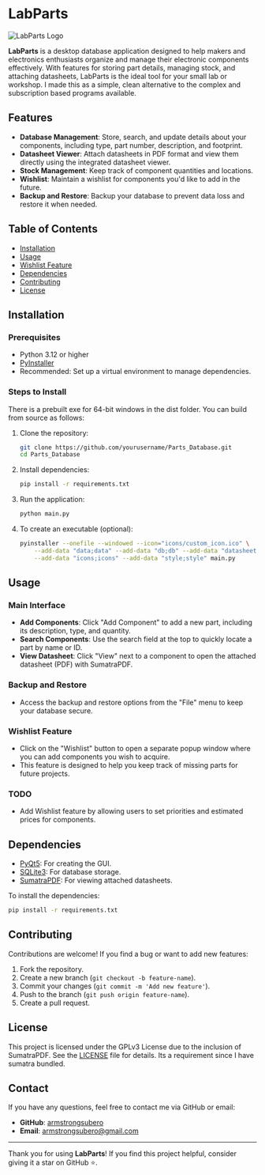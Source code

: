 # LabParts

![LabParts Logo](icons/transistor.ico)

**LabParts** is a desktop database application designed to help makers and electronics enthusiasts organize and manage their electronic components effectively. With features for storing part details, managing stock, and attaching datasheets, LabParts is the ideal tool for your small lab or workshop. I made this as a simple, clean alternative to the complex and subscription based programs available. 

## Features

- **Database Management**: Store, search, and update details about your components, including type, part number, description, and footprint.
- **Datasheet Viewer**: Attach datasheets in PDF format and view them directly using the integrated datasheet viewer.
- **Stock Management**: Keep track of component quantities and locations.
- **Wishlist**: Maintain a wishlist for components you'd like to add in the future.
- **Backup and Restore**: Backup your database to prevent data loss and restore it when needed.

## Table of Contents
- [Installation](#installation)
- [Usage](#usage)
- [Wishlist Feature](#wishlist-feature)
- [Dependencies](#dependencies)
- [Contributing](#contributing)
- [License](#license)

## Installation

### Prerequisites
- Python 3.12 or higher
- [PyInstaller](https://pyinstaller.org/)
- Recommended: Set up a virtual environment to manage dependencies.

### Steps to Install
There is a prebuilt exe for 64-bit windows in the dist folder. You can build from source as follows:

1. Clone the repository:
    ```sh
    git clone https://github.com/yourusername/Parts_Database.git
    cd Parts_Database
    ```

2. Install dependencies:
    ```sh
    pip install -r requirements.txt
    ```

3. Run the application:
    ```sh
    python main.py
    ```

4. To create an executable (optional):
    ```sh
    pyinstaller --onefile --windowed --icon="icons/custom_icon.ico" \
        --add-data "data;data" --add-data "db;db" --add-data "datasheets;datasheets" \
        --add-data "icons;icons" --add-data "style;style" main.py
    ```

## Usage

### Main Interface
- **Add Components**: Click "Add Component" to add a new part, including its description, type, and quantity.
- **Search Components**: Use the search field at the top to quickly locate a part by name or ID.
- **View Datasheet**: Click "View" next to a component to open the attached datasheet (PDF) with SumatraPDF.

### Backup and Restore
- Access the backup and restore options from the "File" menu to keep your database secure.

### Wishlist Feature
- Click on the "Wishlist" button to open a separate popup window where you can add components you wish to acquire.
- This feature is designed to help you keep track of missing parts for future projects.

### TODO
- Add Wishlist feature by allowing users to set priorities and estimated prices for components.

## Dependencies

- [PyQt5](https://pypi.org/project/PyQt5/): For creating the GUI.
- [SQLite3](https://www.sqlite.org/index.html): For database storage.
- [SumatraPDF](https://www.sumatrapdfreader.org/): For viewing attached datasheets.

To install the dependencies:
```sh
pip install -r requirements.txt
```

## Contributing

Contributions are welcome! If you find a bug or want to add new features:
1. Fork the repository.
2. Create a new branch (`git checkout -b feature-name`).
3. Commit your changes (`git commit -m 'Add new feature'`).
4. Push to the branch (`git push origin feature-name`).
5. Create a pull request.

## License

This project is licensed under the GPLv3 License due to the inclusion of SumatraPDF. See the [LICENSE](LICENSE) file for details. Its a requirement since I have sumatra bundled.

## Contact

If you have any questions, feel free to contact me via GitHub or email: 
- **GitHub**: [armstrongsubero](https://github.com/ArmstrongSubero)
- **Email**: [armstrongsubero@gmail.com](mailto:armstrongsuber@gmail.com)

---

Thank you for using **LabParts**! If you find this project helpful, consider giving it a star on GitHub ⭐.

